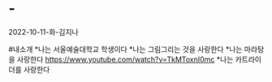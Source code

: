 # -
2022-10-11-화-김지나

#내소개
*나는 서울예술대학교 학생이다
*나는 그림그리는 것을 사랑한다
*나는 마라탕을 사랑한다
https://www.youtube.com/watch?v=TkMToxnI0mc
*나는 카트라이더를 사랑한다
